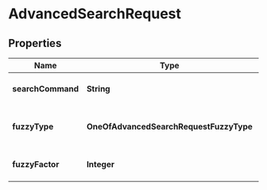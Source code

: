 # AdvancedSearchRequest

## Properties
Name | Type | Description | Notes
------------ | ------------- | ------------- | -------------
**searchCommand** | **String** | Search command for advanced search |  [optional]
**fuzzyType** | **OneOfAdvancedSearchRequestFuzzyType** | Fuzzy type (None, Percentage, or NumberOfLetters) |  [optional]
**fuzzyFactor** | **Integer** | Fuzzy factor (percentage as int or int value) |  [optional]
